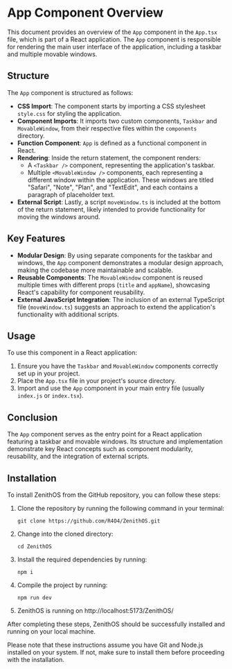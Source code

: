 # App Component Overview

This document provides an overview of the `App` component in the `App.tsx` file, which is part of a React application. The `App` component is responsible for rendering the main user interface of the application, including a taskbar and multiple movable windows.

## Structure

The `App` component is structured as follows:

- **CSS Import**: The component starts by importing a CSS stylesheet `style.css` for styling the application.
- **Component Imports**: It imports two custom components, `Taskbar` and `MovableWindow`, from their respective files within the `components` directory.
- **Function Component**: `App` is defined as a functional component in React.
- **Rendering**: Inside the return statement, the component renders:
  - A `<Taskbar />` component, representing the application's taskbar.
  - Multiple `<MovableWindow />` components, each representing a different window within the application. These windows are titled "Safari", "Note", "Plan", and "TextEdit", and each contains a paragraph of placeholder text.
- **External Script**: Lastly, a script `moveWindow.ts` is included at the bottom of the return statement, likely intended to provide functionality for moving the windows around.

## Key Features

- **Modular Design**: By using separate components for the taskbar and windows, the `App` component demonstrates a modular design approach, making the codebase more maintainable and scalable.
- **Reusable Components**: The `MovableWindow` component is reused multiple times with different props (`title` and `appName`), showcasing React's capability for component reusability.
- **External JavaScript Integration**: The inclusion of an external TypeScript file (`moveWindow.ts`) suggests an approach to extend the application's functionality with additional scripts.

## Usage

To use this component in a React application:

1. Ensure you have the `Taskbar` and `MovableWindow` components correctly set up in your project.
2. Place the `App.tsx` file in your project's source directory.
3. Import and use the `App` component in your main entry file (usually `index.js` or `index.tsx`).

## Conclusion

The `App` component serves as the entry point for a React application featuring a taskbar and movable windows. Its structure and implementation demonstrate key React concepts such as component modularity, reusability, and the integration of external scripts.

## Installation

To install ZenithOS from the GitHub repository, you can follow these steps:

1. Clone the repository by running the following command in your terminal:
    ```
    git clone https://github.com/R4O4/ZenithOS.git
    ```

2. Change into the cloned directory:
    ```
    cd ZenithOS
    ```

3. Install the required dependencies by running:
    ```
    npm i
    ```

4. Compile the project by running:
    ```
    npm run dev
    ```

5. ZenithOS is running on http://localhost:5173/ZenithOS/

After completing these steps, ZenithOS should be successfully installed and running on your local machine.

Please note that these instructions assume you have Git and Node.js installed on your system. If not, make sure to install them before proceeding with the installation.
